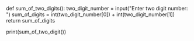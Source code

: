 def sum_of_two_digits():
    two_digit_number = input("Enter two digit number: ")
    sum_of_digits = int(two_digit_number[0]) + int(two_digit_number[1])
    return sum_of_digits

print(sum_of_two_digit())